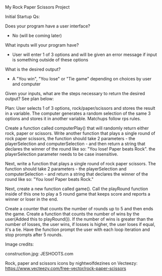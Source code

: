 My Rock Paper Scissors Project

Initial Startup Qs:

Does your program have a user interface? 
-   No (will be coming later)

What inputs will your program have? 
-   User will enter 1 of 3 options and will be given an error message if input is something outside of these options

What is the desired output? 
-   A "You win", "You lose" or "Tie game" depending on choices by user and computer 

Given your inputs, what are the steps necessary to return the desired output? See plan below: 

Plan: User selects 1 of 3 options, rock/paper/scissors and stores the result in a variable. The computer generates a random selection of the same 3 options and stores it in another variable. Matchups follow rps rules. 

Create a function called computerPlay() that will randomly return either rock, paper or scissors. Write another function that plays a single round of rock paper scissors, the function should take 2 parameters - the playerSelection and computerSelection - and then return a string that declares the winner of the round like so: "You lose! Paper beats Rock". the playerSelection parameter needs to be case insensitive.

Next, write a function that plays a single round of rock paper scissors. The function should take 2 parameters - the playerSelection and computerSelection - and return a string that declares the winner of the round like so: "You lose! Paper beats Rock."

Next, create a new function called game(). Call the playRound function inside of this one to play a 5 round game that keeps score and reports a winner or loser in the end.

Create a counter that counts the number of rounds up to 5 and then ends the game. Create a function that counts the number of wins by the user(Added this to playRound()). If the number of wins is greater than the number of losses, the user wins, if losses is higher, the user loses if equal, it's a tie. Have the function prompt the user with each loop iteration and stop prompts after 5 rounds.




Image credits:

construction.jpg: JESHOOTS.com

Rock, paper and scissors icons by nightwolfdezines on Vecteezy: 
https://www.vecteezy.com/free-vector/rock-paper-scissors